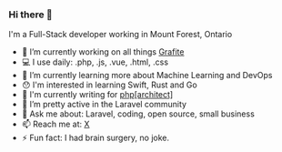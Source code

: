 ### Hi there 👋

I'm a Full-Stack developer working in Mount Forest, Ontario

- 🔭 I’m currently working on all things [Grafite](https://github.com/grafiteinc)
- 💻 I use daily: .php, .js, .vue, .html, .css
- 🌱 I’m currently learning more about Machine Learning and DevOps
- 😯 I'm interested in learning Swift, Rust and Go
- 📓 I'm currently writing for [php[architect]](https://www.phparch.com/)
- 👯 I’m pretty active in the Laravel community
- 💬 Ask me about: Laravel, coding, open source, small business
- 📫 Reach me at: [X](https://twitter.com/mattylantz)
- ⚡ Fun fact: I had brain surgery, no joke.
